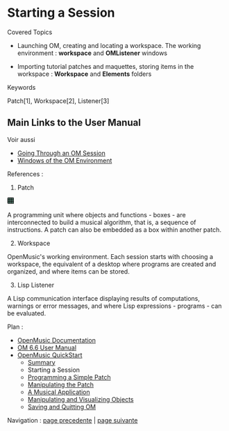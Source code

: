 # Starting a Session

Covered Topics

  * Launching OM, creating and locating a workspace. The working environment : **workspace** and **OMListener** windows

  * Importing tutorial patches and maquettes, storing items in the workspace : **Workspace** and **Elements** folders

Keywords

Patch[1], Workspace[2], Listener[3]

## Main Links to the User Manual

Voir aussi

  * [Going Through an OM Session](Goingthrough)
  * [Windows of the OM Environment](MainWindows)

References :

  1. Patch

![](../res/patch_icon.png)

A programming unit where objects and functions - boxes - are interconnected to
build a musical algorithm, that is, a sequence of instructions. A patch can
also be embedded as a box within another patch.

  2. Workspace

OpenMusic's working environment. Each session starts with choosing a
workspace, the equivalent of a desktop where programs are created and
organized, and where items can be stored.

  3. Lisp Listener

A Lisp communication interface displaying results of computations, warnings or
error messages, and where Lisp expressions - programs - can be evaluated.

Plan :

  * [OpenMusic Documentation](OM-Documentation)
  * [OM 6.6 User Manual](OM-User-Manual)
  * [OpenMusic QuickStart](QuickStart-Chapters)
    * [Summary](Intro_1)
    * Starting a Session
    * [Programming a Simple Patch](2_progpatch)
    * [Manipulating the Patch](3ManipPatch)
    * [A Musical Application](4_MusicalAp)
    * [Manipulating and Visualizing Objects](5_CompletEdition)
    * [Saving and Quitting OM](6_Quit)

Navigation : [page precedente](Intro_1 "page précédente\(Summary\)") |
[page suivante](2_progpatch "page suivante\(Programming a Simple
Patch\)")


